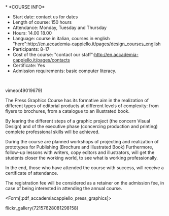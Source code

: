 <div id='aside'>
* *COURSE INFO*
&nbsp;

* Start date: contact us for dates
* Length of course: 150 hours
* Attendance: Monday, Tuesday and Thursday 
* Hours: 14.00 18.00
* Language: course in italian, courses in english "here":http://en.accademia-cappiello.it/pages/design_courses_english
* Participants: 8-17
* Cost of the course: "contact our staff":http://en.accademia-cappiello.it/pages/contacts
* Certificate: Yes
* Admission requirements: basic computer literacy.

&nbsp;

</div>
vimeo(49019679)

The Press Graphics Course has its formative aim in the realization of different types of editorial products at different levels of complexity: from flyers to brochures, from a catalogue to an illustrated book.

By learing the different steps of a graphic project (the concern Visual Design) and of the executive phase (concercing production and printing) complete professional skills will be achieved.

During the course are planned workshops of projecting and realization of prototypes for Publishing (Brochure and Illustrated Book) Furthermore, follow-up lessons with writers, copy editors and illustrators, will get the students closer the working world, to see what is working professionally.

In the end, those who have attended the course with success, will receive a certificate of attendance.

The registration fee will be considered as a retainer on the admission fee, in case of being interested in attending the annual course.


<Form[:pdf_accademiacappiello_press_graphics]>

flickr_gallery(72157628081298158)